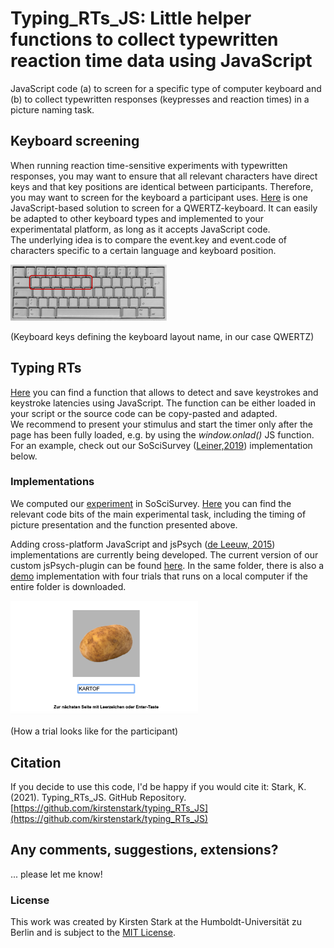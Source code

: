# Typing_RTs_JS: Little helper functions to collect typewritten reaction time data using JavaScript

JavaScript code (a) to screen for a specific type of computer keyboard and (b) to collect typewritten responses (keypresses and reaction times) in a picture naming task.

## Keyboard screening
When running reaction time-sensitive experiments with typewritten responses, you may want to ensure that all relevant characters have direct keys and that key  positions are identical between participants. Therefore, you may want to screen for the keyboard a participant uses. [Here](https://github.com/kirstenstark/typing_RTs_JS/blob/master/qwertz_keyboard_screen.html) is one JavaScript-based solution to screen for a QWERTZ-keyboard. It can easily be adapted to other keyboard types and implemented to your experimentatal platform, as long as it accepts JavaScript code.  
The underlying idea is to compare the event.key and event.code of characters specific to a certain language and keyboard position. 

![Keyboard keys defining the keyboard layout name, in our case QWERTZ](pictures/keyboard_windows.png)

(Keyboard keys defining the keyboard
layout name, in our case QWERTZ)


## Typing RTs
[Here](https://github.com/kirstenstark/typing_RTs_JS/blob/master/typing_rts_JS) you can find a function that allows to detect and save keystrokes and keystroke latencies using JavaScript. The function can be either loaded in your script or the source code can be copy-pasted and adapted.  
We recommend to present your stimulus and start the timer only after the page has been fully loaded, e.g. by using the *window.onlad()* JS function. For an example, check out our SoSciSurvey ([Leiner,2019](https://www.soscisurvey.de/)) implementation below. 

### Implementations
We computed our [experiment](add-link-to-preprint-here) in SoSciSurvey. [Here](https://github.com/kirstenstark/typing_RTs_JS/tree/master/implementation) you can find the relevant code bits of the main experimental task, including the timing of picture presentation and the function presented above.  

Adding cross-platform JavaScript and jsPsych ([de Leeuw, 2015](https://doi.org/10.3758/s13428-014-0458-y)) implementations are currently being developed. The current version of our custom jsPsych-plugin can be found [here](https://github.com/kirstenstark/typing_RTs_JS/tree/master/implementation/jspsych_implementation). In the same folder, there is also a [demo](https://github.com/kirstenstark/typing_RTs_JS/tree/master/implementation/jspsych_implementation/exemplary_implementation) implementation with four trials that runs on a local computer if the entire folder is downloaded.

<img src="https://github.com/kirstenstark/typing_RTs_JS/blob/master/pictures/example_potato.png" width="300">

(How a trial looks like for the participant)


## Citation

If you decide to use this code, I'd be happy if you would cite it: Stark, K. (2021). Typing_RTs_JS. GitHub Repository. [https://github.com/kirstenstark/typing_RTs_JS](https://github.com/kirstenstark/typing_RTs_JS)

## Any comments, suggestions, extensions?

... please let me know!


### License

This work was created by Kirsten Stark at the Humboldt-Universität zu Berlin and is subject to the [MIT License](https://github.com/kirstenstark/typing_RTs_JS/blob/a68d291853edb18fa17f1690e4ea5a3356667dce/LICENSE.md).
